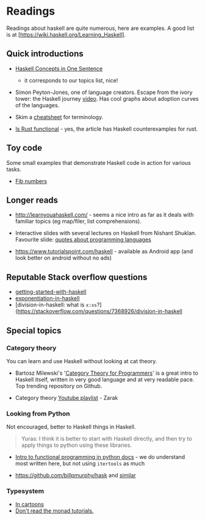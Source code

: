 # Readings

Readings about haskell are quite numerous, here are examples. A good list is at 
[https://wiki.haskell.org/Learning_Haskell].

## Quick introductions

- [Haskell Concepts in One Sentence](https://ndrgrnd.net/posts/haskellOneSentence.html) 
  - it corresponds to our topics list, nice!

- Simon Peyton-Jones, one of language creators. Escape from the ivory tower: the Haskell journey [video](https://www.youtube.com/watch?v=re96UgMk6GQ&feature=youtu.be&t=725). Has cool graphs about adoption curves of the languages.

- Skim a [cheatsheet](http://cheatsheet.codeslower.com/CheatSheet.pdf) for terminology.

- [Is Rust functional](https://www.fpcomplete.com/blog/2018/10/is-rust-functional) - yes,
  the article has Haskell counterexamples for rust.

## Toy code

Some small examples that demonstrate Haskell code in action for various tasks.

- [Fib numbers](https://wiki.haskell.org/The_Fibonacci_sequence#Naive_definition)

## Longer reads

- <http://learnyouahaskell.com/> - seems a nice intro as far as it deals with familiar topics (eg map/filer, list comprehensions).

- Interactive slides with several lectures on Haskell from Nishant Shuklan.
  Favourite slide: [quotes about programming languages](http://shuklan.com/haskell/lec01.html#/0/30)

- https://www.tutorialspoint.com/haskell - available as Android app (and look better on android without no ads) 

## Reputable Stack overflow questions

- [getting-started-with-haskell](https://stackoverflow.com/questions/1012573/getting-started-with-haskell)
- [exponentiation-in-haskell](https://stackoverflow.com/questions/6400568/exponentiation-in-haskell)
- [division-in-haskell: what is `x:xs`?](https://stackoverflow.com/questions/7368926/division-in-haskell

## Special topics 

### Category theory 

You can learn and use Haskell without looking at cat theory.  

- Bartosz Milewski's '[Category Theory for Programmers][ctp]' is a great intro to 
  Haskell itself, written in very good language and at very readable pace. Top trending repository on Github. 

[ctp]: https://github.com/hmemcpy/milewski-ctfp-pdf

- Category theory [Youtube playlist](https://www.youtube.com/playlist?list=PLbgaMIhjbmEnaH_LTkxLI7FMa2HsnawM_) - Zarak

### Looking from Python 

Not encouraged, better to Haskell things in Haskell.

> Yuras: I think it is better to start with Haskell directly, and then try to apply things to python using these libraries.

- [Intro to functional programming in python docs](https://docs.python.org/3/howto/functional.html) - we do understand most written here, but not using `itertools` as much

- <https://github.com/billpmurphy/hask> and [similar](https://github.com/sfermigier/awesome-functional-python#libraries)


### Typesystem

- [In cartoons](http://adit.io/posts/2013-04-17-functors,_applicatives,_and_monads_in_pictures.html)
- [Don't read the monad tutorials.](http://dev.stephendiehl.com/hask/#eightfold-path-to-monad-satori)
  